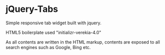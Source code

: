 # jQuery-Tabs

Simple responsive tab widget built with jquery.

HTML5 boilerplate used "initializr-verekia-4.0"

As all contents are written in the HTML markup, contents are exposed to all search engines such as Google, Bing etc.
